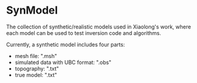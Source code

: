 # SynModel
The collection of synthetic/realistic models used in Xiaolong's work, where each model can be used to test inversion code and algorithms. 

Currently, a synthetic model includes four parts:
 - mesh file: ".msh"
 - simulated data with UBC format: ".obs"
 - topography: ".txt"
 - true model: ".txt"

